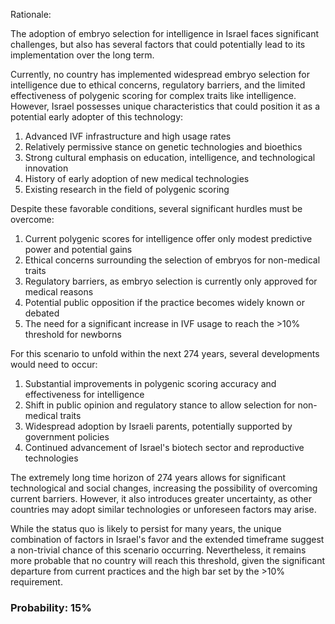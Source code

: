Rationale:

The adoption of embryo selection for intelligence in Israel faces significant challenges, but also has several factors that could potentially lead to its implementation over the long term.

Currently, no country has implemented widespread embryo selection for intelligence due to ethical concerns, regulatory barriers, and the limited effectiveness of polygenic scoring for complex traits like intelligence. However, Israel possesses unique characteristics that could position it as a potential early adopter of this technology:

1. Advanced IVF infrastructure and high usage rates
2. Relatively permissive stance on genetic technologies and bioethics
3. Strong cultural emphasis on education, intelligence, and technological innovation
4. History of early adoption of new medical technologies
5. Existing research in the field of polygenic scoring

Despite these favorable conditions, several significant hurdles must be overcome:

1. Current polygenic scores for intelligence offer only modest predictive power and potential gains
2. Ethical concerns surrounding the selection of embryos for non-medical traits
3. Regulatory barriers, as embryo selection is currently only approved for medical reasons
4. Potential public opposition if the practice becomes widely known or debated
5. The need for a significant increase in IVF usage to reach the >10% threshold for newborns

For this scenario to unfold within the next 274 years, several developments would need to occur:

1. Substantial improvements in polygenic scoring accuracy and effectiveness for intelligence
2. Shift in public opinion and regulatory stance to allow selection for non-medical traits
3. Widespread adoption by Israeli parents, potentially supported by government policies
4. Continued advancement of Israel's biotech sector and reproductive technologies

The extremely long time horizon of 274 years allows for significant technological and social changes, increasing the possibility of overcoming current barriers. However, it also introduces greater uncertainty, as other countries may adopt similar technologies or unforeseen factors may arise.

While the status quo is likely to persist for many years, the unique combination of factors in Israel's favor and the extended timeframe suggest a non-trivial chance of this scenario occurring. Nevertheless, it remains more probable that no country will reach this threshold, given the significant departure from current practices and the high bar set by the >10% requirement.

### Probability: 15%